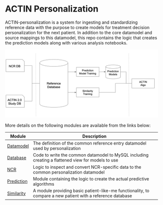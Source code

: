 # ACTIN Personalization

ACTIN-personalization is a system for ingesting and standardizing reference data with the purpose to create models for treatment decision
personalization for the next patient. In addition to the core datamodel and source mappings to this datamodel, this repo contains the logic
that creates the prediction models along with various analysis notebooks.

![Personalization Schematic](./system/src/main/resources/personalization_schematic.png)

More details on the following modules are available from the links below:

| Module                   | Description                                                                                                |
|--------------------------|------------------------------------------------------------------------------------------------------------|
| [Datamodel](datamodel)   | The definition of the common reference entry datamodel used by personalization                             | 
| [Database](database)     | Code to write the common datamodel to MySQL including creating a flattened view for models to use          |
| [NCR](ncr)               | Logic to inspect and convert NCR-specific data to the common personalization datamodel                     | 
| [Prediction](prediction) | Module containing the logic to create the actual predictive algorithms                                     |
| [Similarity](similarity) | A module providing basic patient-like-me functionality, to compare a new patient with a reference database |
